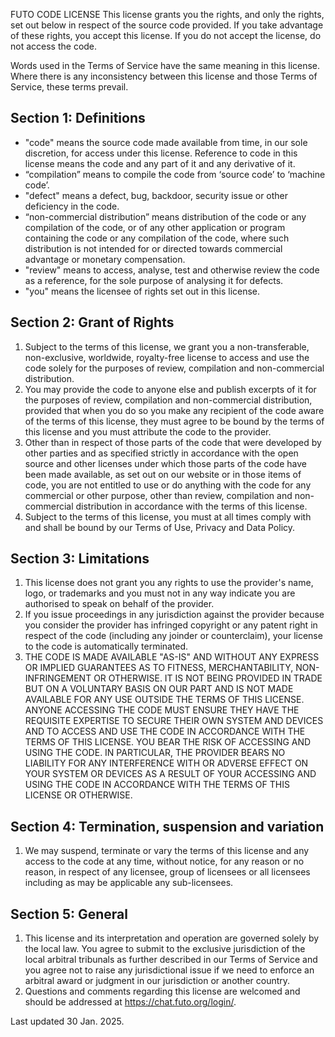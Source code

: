 ﻿ FUTO CODE LICENSE
This license grants you the rights, and only the rights, set out below in respect of the source code provided. If you take advantage of these rights, you accept this license. If you do not accept the license, do not access the code.

Words used in the Terms of Service have the same meaning in this license. Where there is any inconsistency between this license and those Terms of Service, these terms prevail.

## Section 1: Definitions
- "code" means the source code made available from time, in our sole discretion, for access under this license. Reference to code in this license means the code and any part of it and any derivative of it.
- “compilation” means to compile the code from ‘source code’ to ‘machine code’.
- "defect" means a defect, bug, backdoor, security issue or other deficiency in the code.
- “non-commercial distribution” means distribution of the code or any compilation of the code, or of any other application or program containing the code or any compilation of the code, where such distribution is not intended for or directed towards commercial advantage or monetary compensation.
- "review" means to access, analyse, test and otherwise review the code as a reference, for the sole purpose of analysing it for defects.
- "you" means the licensee of rights set out in this license.

## Section 2: Grant of Rights
1. Subject to the terms of this license, we grant you a non-transferable, non-exclusive, worldwide, royalty-free license to access and use the code solely for the purposes of review, compilation and non-commercial distribution.
2. You may provide the code to anyone else and publish excerpts of it for the purposes of review, compilation and non-commercial distribution, provided that when you do so you make any recipient of the code aware of the terms of this license, they must agree to be bound by the terms of this license and you must attribute the code to the provider.
3. Other than in respect of those parts of the code that were developed by other parties and as specified strictly in accordance with the open source and other licenses under which those parts of the code have been made available, as set out on our website or in those items of code, you are not entitled to use or do anything with the code for any commercial or other purpose, other than review, compilation and non-commercial distribution in accordance with the terms of this license.
4. Subject to the terms of this license, you must at all times comply with and shall be bound by our Terms of Use, Privacy and Data Policy.

## Section 3: Limitations
1. This license does not grant you any rights to use the provider's name, logo, or trademarks and you must not in any way indicate you are authorised to speak on behalf of the provider.
2. If you issue proceedings in any jurisdiction against the provider because you consider the provider has infringed copyright or any patent right in respect of the code (including any joinder or counterclaim), your license to the code is automatically terminated.
3. THE CODE IS MADE AVAILABLE "AS-IS" AND WITHOUT ANY EXPRESS OR IMPLIED GUARANTEES AS TO FITNESS, MERCHANTABILITY, NON-INFRINGEMENT OR OTHERWISE. IT IS NOT BEING PROVIDED IN TRADE BUT ON A VOLUNTARY BASIS ON OUR PART AND IS NOT MADE AVAILABLE FOR ANY USE OUTSIDE THE TERMS OF THIS LICENSE. ANYONE ACCESSING THE CODE MUST ENSURE THEY HAVE THE REQUISITE EXPERTISE TO SECURE THEIR OWN SYSTEM AND DEVICES AND TO ACCESS AND USE THE CODE IN ACCORDANCE WITH THE TERMS OF THIS LICENSE. YOU BEAR THE RISK OF ACCESSING AND USING THE CODE. IN PARTICULAR, THE PROVIDER BEARS NO LIABILITY FOR ANY INTERFERENCE WITH OR ADVERSE EFFECT ON YOUR SYSTEM OR DEVICES AS A RESULT OF YOUR ACCESSING AND USING THE CODE IN ACCORDANCE WITH THE TERMS OF THIS LICENSE OR OTHERWISE.

## Section 4: Termination, suspension and variation
1. We may suspend, terminate or vary the terms of this license and any access to the code at any time, without notice, for any reason or no reason, in respect of any licensee, group of licensees or all licensees including as may be applicable any sub-licensees.

## Section 5: General
1. This license and its interpretation and operation are governed solely by the local law. You agree to submit to the exclusive jurisdiction of the local arbitral tribunals as further described in our Terms of Service and you agree not to raise any jurisdictional issue if we need to enforce an arbitral award or judgment in our jurisdiction or another country.
2. Questions and comments regarding this license are welcomed and should be addressed at https://chat.futo.org/login/.

Last updated 30 Jan. 2025.
